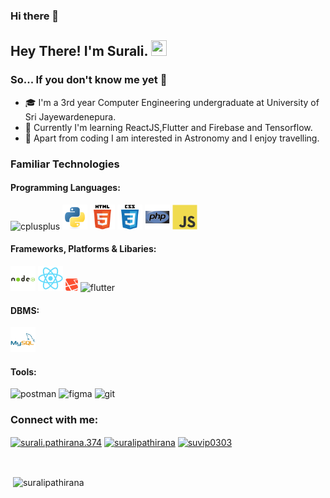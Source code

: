 ### Hi there 👋

<!--
**SuraliPathirana/SuraliPathirana** is a ✨ _special_ ✨ repository because its `README.md` (this file) appears on your GitHub profile.

Here are some ideas to get you started:

- 🔭 I’m currently working on ...
- 🌱 I’m currently learning ...
- 👯 I’m looking to collaborate on ...
- 🤔 I’m looking for help with ...
- 💬 Ask me about ...
- 📫 How to reach me: ...
- 😄 Pronouns: ...
- ⚡ Fun fact: ...
-->
## Hey There! I'm Surali. <img src="https://raw.githubusercontent.com/iampavangandhi/iampavangandhi/master/gifs/Hi.gif" height="25px" width="25px">

### So... If you don't know me yet 🙂
- 🎓 I'm a 3rd year Computer Engineering undergraduate at University of Sri Jayewardenepura.
- 🌱 Currently I'm learning ReactJS,Flutter and Firebase and Tensorflow.
- 🚀 Apart from coding I am interested in Astronomy and I enjoy travelling.

<h3 align="left">Familiar Technologies</h3>
<h4 align="left">Programming Languages:</h4>
<p align="left">
    <!-- C++ -->
    <img src="https://brandslogos.com/wp-content/uploads/thumbs/c-logo-vector.svg" alt="cplusplus" width="40" height="40"/>
    <!-- Python -->
    <img src="https://raw.githubusercontent.com/devicons/devicon/master/icons/python/python-original.svg" alt="python" width="40" height="40"/>
    <!--HTML-->
    <img src="https://raw.githubusercontent.com/devicons/devicon/master/icons/html5/html5-original-wordmark.svg" alt="html5" width="40" height="40"/>
    <!--CSS-->
    <img src="https://raw.githubusercontent.com/devicons/devicon/master/icons/css3/css3-original-wordmark.svg" alt="css3" width="40" height="40"/>
    <!-- PHP -->
    <img src="https://raw.githubusercontent.com/devicons/devicon/master/icons/php/php-original.svg" alt="php" width="40" height="40"/>
    <!-- JavaScript -->
    <img src="https://raw.githubusercontent.com/devicons/devicon/master/icons/javascript/javascript-original.svg" alt="javascript" width="40" height="40"/>
    <!--TypeScript -->
    <!--
    <img src="https://raw.githubusercontent.com/devicons/devicon/master/icons/typescript/typescript-original.svg" alt="typescript" width="40" height="40"/>
    -->
</p>

<h4 align="left">Frameworks, Platforms & Libaries:</h4>
<p align="left">
    <!--NodeJS-->
    <img src="https://raw.githubusercontent.com/devicons/devicon/master/icons/nodejs/nodejs-original-wordmark.svg" alt="react" width="40" height="40" />
    <!--ReactJS-->
    <img src="https://raw.githubusercontent.com/devicons/devicon/master/icons/react/react-original.svg" alt="react" width="40" height="40" />
    <!--Laravel-->
    <img src="https://raw.githubusercontent.com/devicons/devicon/master/icons/laravel/laravel-plain.svg" alt="laravel" width="20" height="20"/>
    <!--Flutter-->
    <img src="https://www.vectorlogo.zone/logos/flutterio/flutterio-icon.svg" alt="flutter" width="40" height="40"/>
    <!--TailwindCSS-->
    <!--
    <img src="https://www.vectorlogo.zone/logos/tailwindcss/tailwindcss-icon.svg" alt="tailwind" width="40" height="40"/>
    -->
</p>

<h4 align="left">DBMS:</h4>
<p align="left">
    <!--MySQL-->
    <img src="https://raw.githubusercontent.com/devicons/devicon/master/icons/mysql/mysql-original-wordmark.svg" alt="mysql" width="40" height="40"/>
    <!--MongoDB-->
    <!img src="https://raw.githubusercontent.com/devicons/devicon/master/icons/mongodb/mongodb-original-wordmark.svg" alt="mongodb" width="40" height="40"/>
</p>

<h4 align="left">Tools:</h4>
<p align="left">
    <!-- Postman -->
    <img src="https://www.vectorlogo.zone/logos/getpostman/getpostman-icon.svg" alt="postman" width="40" height="40"/>
    <!-- Figma -->
    <img src="https://www.vectorlogo.zone/logos/figma/figma-icon.svg" alt="figma" width="40" height="40" />
    <!-- Git -->
    <img src="https://www.vectorlogo.zone/logos/git-scm/git-scm-icon.svg" alt="git" width="40" height="40"/>
</p>


<h3 align="left">Connect with me:</h3>
<p align="left">
    <!-- Gmail -->
    <a href="mailto:suralipathirana98@gmail.com" target="_blank"><img align="center" src="https://upload.wikimedia.org/wikipedia/commons/7/7e/Gmail_icon_%282020%29.svg" alt="surali.pathirana.374" height="30" width="40" /></a>
    <!-- facebook -->
    <!a href="https://fb.com/devin.dissanayake.374" target="_blank"><!img align="center" src="https://raw.githubusercontent.com/rahuldkjain/github-profile-readme-generator/master/src/images/icons/Social/facebook.svg" alt="devin.dissanayake.374" height="30" width="40" /></a>
    <!-- linkedin   -->
    <a href="https://linkedin.com/in/surali-pathirana" target="_blank"><img align="center" src="https://raw.githubusercontent.com/rahuldkjain/github-profile-readme-generator/master/src/images/icons/Social/linked-in-alt.svg" alt="suralipathirana" height="30" width="40" /></a>
   <!-- hackerrank  -->
    <a href="https://www.hackerrank.com/suvip0303" target="blank"><img align="center" src="https://raw.githubusercontent.com/rahuldkjain/github-profile-readme-generator/master/src/images/icons/Social/hackerrank.svg" alt="suvip0303" height="30" width="40" /></a>
</p>
   

<br/>
<p>&nbsp;<img align="center" src="https://github-readme-stats.vercel.app/api?username=suralipathirana&show_icons=true&locale=en" alt="suralipathirana" /></p>

<!--
![Top Langs](https://github-readme-stats.vercel.app/api/top-langs/?username=suralipathirana&layout=compact&theme=vision-friendly-dark)


Here are some ideas to get you started:

- 🔭 I’m currently working on ...
- 🌱 I’m currently learning ...
- 👯 I’m looking to collaborate on ...
- 🤔 I’m looking for help with ...
- 💬 Ask me about ...
- 📫 How to reach me: ...
- 😄 Pronouns: ...
- ⚡ Fun fact: ...
-->
